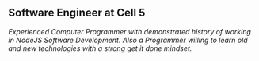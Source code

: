 ## Software Engineer at Cell 5
_Experienced Computer Programmer with demonstrated history of working in NodeJS Software Development. Also a Programmer willing to learn old and new technologies with a strong get it done mindset._
